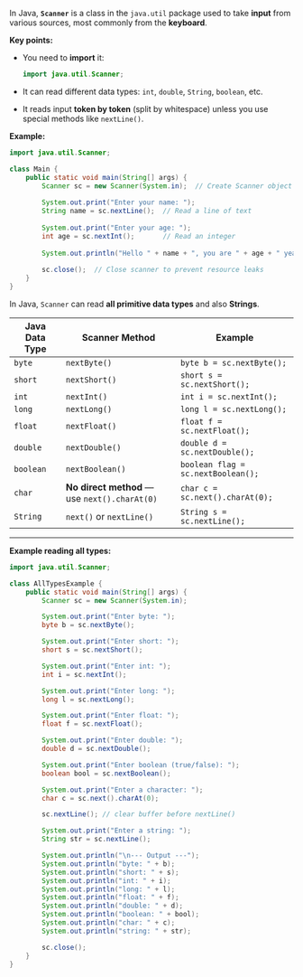 In Java, **`Scanner`** is a class in the `java.util` package used to take **input** from various sources, most commonly from the **keyboard**.

**Key points:**

* You need to **import** it:

  ```java
  import java.util.Scanner;
  ```
* It can read different data types: `int`, `double`, `String`, `boolean`, etc.
* It reads input **token by token** (split by whitespace) unless you use special methods like `nextLine()`.

**Example:**

```java
import java.util.Scanner;

class Main {
    public static void main(String[] args) {
        Scanner sc = new Scanner(System.in);  // Create Scanner object
        
        System.out.print("Enter your name: ");
        String name = sc.nextLine();  // Read a line of text
        
        System.out.print("Enter your age: ");
        int age = sc.nextInt();       // Read an integer
        
        System.out.println("Hello " + name + ", you are " + age + " years old.");
        
        sc.close();  // Close scanner to prevent resource leaks
    }
}
```

In Java, `Scanner` can read **all primitive data types** and also **Strings**.

| **Java Data Type** | **Scanner Method**                            | **Example**                        |
| ------------------ | --------------------------------------------- | ---------------------------------- |
| `byte`             | `nextByte()`                                  | `byte b = sc.nextByte();`          |
| `short`            | `nextShort()`                                 | `short s = sc.nextShort();`        |
| `int`              | `nextInt()`                                   | `int i = sc.nextInt();`            |
| `long`             | `nextLong()`                                  | `long l = sc.nextLong();`          |
| `float`            | `nextFloat()`                                 | `float f = sc.nextFloat();`        |
| `double`           | `nextDouble()`                                | `double d = sc.nextDouble();`      |
| `boolean`          | `nextBoolean()`                               | `boolean flag = sc.nextBoolean();` |
| `char`             | **No direct method** — use `next().charAt(0)` | `char c = sc.next().charAt(0);`    |
| `String`           | `next()` or `nextLine()`                      | `String s = sc.nextLine();`        |

---

**Example reading all types:**

```java
import java.util.Scanner;

class AllTypesExample {
    public static void main(String[] args) {
        Scanner sc = new Scanner(System.in);

        System.out.print("Enter byte: ");
        byte b = sc.nextByte();

        System.out.print("Enter short: ");
        short s = sc.nextShort();

        System.out.print("Enter int: ");
        int i = sc.nextInt();

        System.out.print("Enter long: ");
        long l = sc.nextLong();

        System.out.print("Enter float: ");
        float f = sc.nextFloat();

        System.out.print("Enter double: ");
        double d = sc.nextDouble();

        System.out.print("Enter boolean (true/false): ");
        boolean bool = sc.nextBoolean();

        System.out.print("Enter a character: ");
        char c = sc.next().charAt(0);

        sc.nextLine(); // clear buffer before nextLine()

        System.out.print("Enter a string: ");
        String str = sc.nextLine();

        System.out.println("\n--- Output ---");
        System.out.println("byte: " + b);
        System.out.println("short: " + s);
        System.out.println("int: " + i);
        System.out.println("long: " + l);
        System.out.println("float: " + f);
        System.out.println("double: " + d);
        System.out.println("boolean: " + bool);
        System.out.println("char: " + c);
        System.out.println("string: " + str);

        sc.close();
    }
}
```
